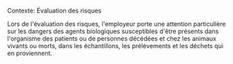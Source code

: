 Contexte: Évaluation des risques

Lors de l'évaluation des risques, l'employeur porte une attention particulière sur les dangers des agents biologiques susceptibles d'être présents dans l'organisme des patients ou de personnes décédées et chez les animaux vivants ou morts, dans les échantillons, les prélèvements et les déchets qui en proviennent.
